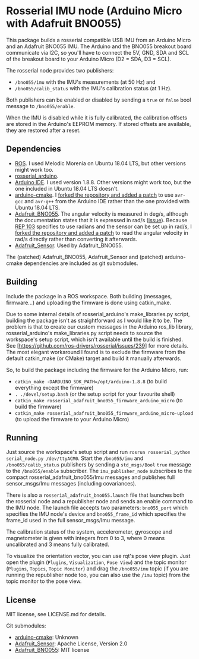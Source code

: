 # Rosserial IMU node (Arduino Micro with Adafruit BNO055)

This package builds a rosserial compatible USB IMU from an Arduino Micro and an Adafruit BNO055 IMU. The Arduino and the BNO055 breakout board communicate via I2C, so you'll have to connect the 5V, GND, SDA and SCL of the breakout board to your Arduino Micro (D2 = SDA, D3 = SCL).

The rosserial node provides two publishers:

- `/bno055/imu` with the IMU's measurements (at 50 Hz) and
- `/bno055/calib_status` with the IMU's calibration status (at 1 Hz).

Both publishers can be enabled or disabled by sending a `true` or `false` bool message to `/bno055/enable`.

When the IMU is disabled while it is fully calibrated, the calibration offsets are stored in the Arduino's EEPROM memory. If stored offsets are available, they are restored after a reset.

## Dependencies

- [ROS](http://www.ros.org/). I used Melodic Morenia on Ubuntu 18.04 LTS, but other versions might work too.
- [rosserial_arduino](http://wiki.ros.org/rosserial_arduino).
- [Arduino IDE](https://www.arduino.cc/en/Main/Software). I used version 1.8.8. Other versions might work too, but the one included in Ubuntu 18.04 LTS doesn't.
- [arduino-cmake](https://github.com/queezythegreat/arduino-cmake). I [forked the repository and added a patch](https://github.com/Vijfendertig/arduino-cmake) to use `avr-gcc` and `avr-g++` from the Arduino IDE rather than the one provided with Ubuntu 18.04 LTS.
- [Adafruit_BNO055](https://github.com/adafruit/Adafruit_BNO055). The angular velocity is measured in deg/s, although the documentation states that it is expressed in rad/s ([issue](https://github.com/adafruit/Adafruit_BNO055/issues/50)). Because [REP 103](www.ros.org/reps/rep-0103.html) specifies to use radians and the sensor can be set up in rad/s, I [forked the repository and added a patch](https://github.com/Vijfendertig/Adafruit_BNO055) to read the angular velocity in rad/s directly rather than converting it afterwards.
- [Adafruit_Sensor](https://github.com/adafruit/Adafruit_Sensor). Used by Adafruit_BNO055.

The (patched) Adafruit_BNO055, Adafruit_Sensor and (patched) arduino-cmake dependencies are included as git submodules.

## Building

Include the package in a ROS workspace. Both building (messages, firmware...) and uploading the firmware is done using catkin_make.

Due to some internal details of rosserial_arduino's make_libraries.py script, building the package isn't as straightforward as I would like it to be. The problem is that to create our custom messages in the Arduino ros_lib library, rosserial_arduino's make_libraries.py script needs to source the workspace's setup script, which isn't available until the build is finished. See [https://github.com/ros-drivers/rosserial/issues/239] for more details. 
The most elegant workaround I found is to exclude the firmware from the default catkin_make (or CMake) target and build it manually afterwards.

So, to build the package including the firmware for the Arduino Micro, run:

- `catkin_make -DARDUINO_SDK_PATH=/opt/arduino-1.8.8` (to build everything except the firmware)
- `. ./devel/setup.bash` (or the setup script for your favourite shell)
- `catkin_make rosserial_adafruit_bno055_firmware_arduino_micro` (to build the firmware)
- `catkin_make rosserial_adafruit_bno055_firmware_arduino_micro-upload` (to upload the firmware to your Arduino Micro)

## Running

Just source the workspace's setup script and run `rosrun rosserial_python serial_node.py /dev/ttyACM0`. Start the `/bno055/imu` and `/bno055/calib_status` publishers by sending a `std_msgs/Bool` `true` message to the `/bno055/enable` subscriber. The `imu_publisher_node` subscribes to the compact rosserial_adafruit_bno055/Imu messages and publishes full sensor_msgs/Imu messages (including covariances).

There is also a `rosserial_adafruit_bno055.launch` file that launches both the rosserial node and a republisher node and sends an enable command to the IMU node. The launch file accepts two parameters: `bno055_port` which specifies the IMU node's device and `bno055_frame_id` which specifies the frame_id used in the full sensor_msgs/Imu message.

The calibration status of the system, accelerometer, gyroscope and magnetometer is given with integers from 0 to 3, where 0 means uncalibrated and 3 means fully calibrated.

To visualize the orientation vector, you can use rqt's pose view plugin. Just open the plugin (`Plugins`, `Visualization`, `Pose View`) and the topic monitor (`Plugins`, `Topics`, `Topic Monitor`) and drag the `/bno055/imu` topic (if you are running the republisher node too, you can also use the `/imu` topic) from the topic monitor to the pose view.

## License

MIT license, see LICENSE.md for details.

Git submodules:

- [arduino-cmake](https://github.com/queezythegreat/arduino-cmake): Unknown
- [Adafruit_Sensor](https://github.com/adafruit/Adafruit_Sensor): Apache License, Version 2.0
- [Adafruit_BNO055](https://github.com/adafruit/Adafruit_BNO055): MIT license